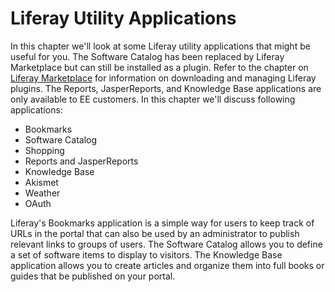 # Liferay Utility Applications [](id=liferay-utility-applications)

In this chapter we'll look at some Liferay utility applications that might be
useful for you. The Software Catalog has been replaced by Liferay Marketplace
but can still be installed as a plugin. Refer to the chapter on 
[Liferay Marketplace](discover/portal/-/knowledge_base/6-2/leveraging-the-liferay-marketplace) 
for information on downloading and managing Liferay plugins. The Reports,
JasperReports, and Knowledge Base applications are only available to EE
customers. In this chapter we'll discuss following applications:

- Bookmarks
- Software Catalog
- Shopping
- Reports and JasperReports
- Knowledge Base
- Akismet
- Weather
- OAuth

Liferay's Bookmarks application is a simple way for users to keep track of URLs
in the portal that can also be used by an administrator to publish relevant
links to groups of users. The Software Catalog allows you to define a set of
software items to display to visitors. The Knowledge Base application allows you
to create articles and organize them into full books or guides that be published
on your portal.
